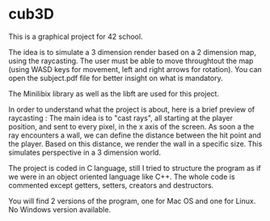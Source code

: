 # cub3D

This is a graphical project for 42 school.

The idea is to simulate a 3 dimension render based on a 2 dimension map, using the raycasting.
The user must be able to move throughtout the map (using WASD keys for movement, left and right
arrows for rotation). You can open the subject.pdf file for better insight on what is mandatory.

The Minilibix library as well as the libft are used for this project.

In order to understand what the project is about, here is a brief preview of raycasting :
The main idea is to "cast rays", all starting at the player position, and sent to every
pixel, in the x axis of the screen. As soon a the ray encounters a wall, we can define the
distance between the hit point and the player. Based on this distance, we render the wall
in a specific size. This simulates perspective in a 3 dimension world.

The project is coded in C language, still I tried to structure the program as if we were
in an object oriented language like C++. The whole code is commented except getters, setters,
creators and destructors.

You will find 2 versions of the program, one for Mac OS and one for Linux. No Windows version
available.
